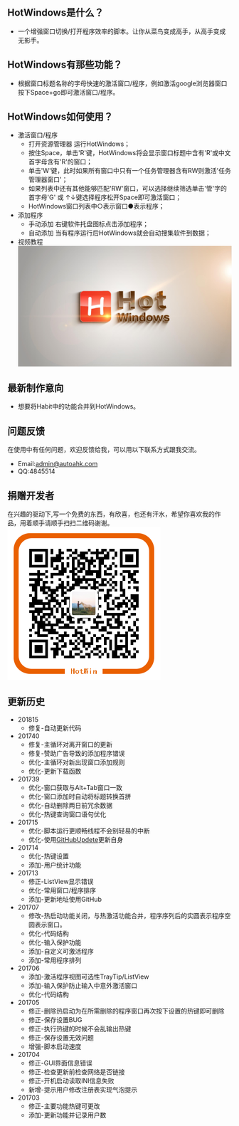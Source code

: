 ## HotWindows是什么？
* 一个增强窗口切换/打开程序效率的脚本。让你从菜鸟变成高手，从高手变成无影手。

## HotWindows有那些功能？
* 根据窗口标题名称的字母快速的激活窗口/程序，例如激活google浏览器窗口按下Space+go即可激活窗口/程序。

## HotWindows如何使用？
* 激活窗口/程序
	* 打开资源管理器 运行HotWindows；
	* 按住Space，单击'R'键，HotWindows将会显示窗口标题中含有'R'或中文首字母含有'R'的窗口；
	* 单击'W'键，此时如果所有窗口中只有一个任务管理器含有RW则激活'任务管理器窗口'；
	* 如果列表中还有其他能够匹配'RW'窗口，可以选择继续筛选单击'管'字的首字母'G' 或 ↑↓键选择程序松开Space即可激活窗口；
	* HotWindows窗口列表中○表示窗口●表示程序；
* 添加程序
	* 手动添加 右键软件托盘图标点击添加程序；
	* 自动添加 当有程序运行后HotWindows就会自动搜集软件到数据；
* 视频教程
[![观看教程](https://github.com/liumenggit/pic/raw/master/HotWindows-1740.jpg)](http://my.tv.sohu.com/pl/9406128/index.shtml)

## 最新制作意向
* 想要将Habit中的功能合并到HotWindows。

## 问题反馈
 在使用中有任何问题，欢迎反馈给我，可以用以下联系方式跟我交流。
* Email:admin@autoahk.com
* QQ:4845514

## 捐赠开发者
在兴趣的驱动下,写一个免费的东西，有欣喜，也还有汗水，希望你喜欢我的作品，用着顺手请顺手扫扫二维码谢谢。<br>
![](https://github.com/liumenggit/pic/raw/master/alipayhotwin12.png)

## 更新历史
* 201815
    * 修复-自动更新代码
* 201740
	* 修复-主循环对离开窗口的更新
	* 修复-赞助广告导致的添加程序错误
	* 优化-主循环对新出现窗口添加规则
	* 优化-更新下载函数
* 201739
	* 优化-窗口获取与Alt+Tab窗口一致
	* 优化-窗口添加时自动将标题转换首拼
	* 优化-自动删除两日前冗余数据
	* 优化-热键查询窗口语句优化
* 201715
	* 优化-脚本运行更顺畅线程不会别轻易的中断
	* 优化-使用[GitHubUpdete](https://github.com/liumenggit/GitUpdate)更新自身
* 201714
	* 优化-热键设置
	* 添加-用户统计功能
* 201713
	* 修正-ListView显示错误
	* 优化-常用窗口/程序排序
	* 添加-更新地址使用GitHub
* 201707
	* 修改-热启动功能关闭，与热激活功能合并，程序序列后的实圆表示程序空圆表示窗口。
	* 优化-代码结构
	* 优化-输入保护功能
	* 添加-自定义可激活程序
	* 添加-常用程序排列
* 201706
	* 添加-激活程序视图可选性TrayTip/ListView
	* 添加-输入保护防止输入中意外激活窗口
	* 优化-代码结构
* 201705
	* 修正-删除热启动为在所需删除的程序窗口再次按下设置的热键即可删除
	* 修正-保存设置BUG
	* 修正-执行热键的时候不会乱输出热键
	* 修正-保存设置无效问题
	* 增强-脚本启动速度
* 201704
	* 修正-GUI界面信息错误
	* 修正-检查更新前检查网络是否链接
	* 修正-开机启动读取INI信息失败
	* 新增-提示用户修改注册表实现气泡提示
* 201703
	* 修正-主要功能热键可更改
	* 添加-更新功能并记录用户数
